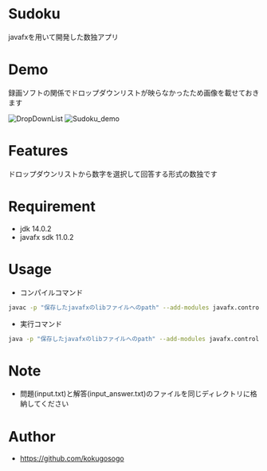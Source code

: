 # Sudoku
javafxを用いて開発した数独アプリ

# Demo
録画ソフトの関係でドロップダウンリストが映らなかったため画像を載せておきます

![DropDownList](https://user-images.githubusercontent.com/72292551/109939601-9191c700-7d14-11eb-8fa5-1ee58f544acb.png)
![Sudoku_demo](https://user-images.githubusercontent.com/72292551/109939308-47a8e100-7d14-11eb-818c-fc7598cd7ebb.gif)

# Features
ドロップダウンリストから数字を選択して回答する形式の数独です

# Requirement
* jdk 14.0.2
* javafx sdk 11.0.2

# Usage
* コンパイルコマンド
```bash
javac -p "保存したjavafxのlibファイルへのpath" --add-modules javafx.controls -encoding UTF-8 Sudoku.java
```
* 実行コマンド
```bash
java -p "保存したjavafxのlibファイルへのpath" --add-modules javafx.controls Sudoku
```

# Note
* 問題(input.txt)と解答(input_answer.txt)のファイルを同じディレクトリに格納してください

# Author
* https://github.com/kokugosogo
